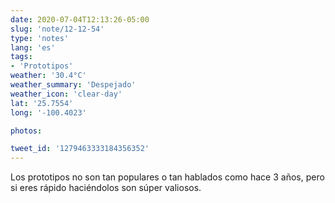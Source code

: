 ```yaml
---
date: 2020-07-04T12:13:26-05:00
slug: 'note/12-12-54'
type: 'notes'
lang: 'es'
tags:
- 'Prototipos'
weather: '30.4°C'
weather_summary: 'Despejado'
weather_icon: 'clear-day'
lat: '25.7554'
long: '-100.4023'

photos:

tweet_id: '1279463333184356352'
---
```

Los prototipos no son tan populares o tan hablados como hace 3 años, pero si eres rápido haciéndolos son súper valiosos. 